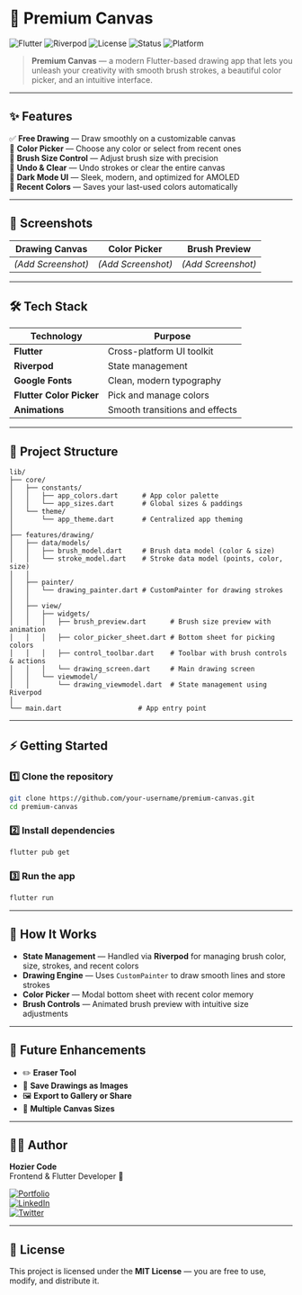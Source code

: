 # 🎨 Premium Canvas

![Flutter](https://img.shields.io/badge/Flutter-3.22+-02569B?logo=flutter&logoColor=white&style=for-the-badge)
![Riverpod](https://img.shields.io/badge/State%20Management-Riverpod-4DB6AC?logo=flutter&logoColor=white&style=for-the-badge)
![License](https://img.shields.io/badge/License-MIT-yellow?style=for-the-badge)
![Status](https://img.shields.io/badge/Status-Active-success?style=for-the-badge)
![Platform](https://img.shields.io/badge/Platform-Android%20%7C%20iOS-5A4FCF?style=for-the-badge)

> **Premium Canvas** — a modern Flutter-based drawing app that lets you unleash your creativity with smooth brush strokes, a beautiful color picker, and an intuitive interface.

---

## ✨ Features

✅ **Free Drawing** — Draw smoothly on a customizable canvas  
🎨 **Color Picker** — Choose any color or select from recent ones  
📏 **Brush Size Control** — Adjust brush size with precision  
🔄 **Undo & Clear** — Undo strokes or clear the entire canvas  
🌙 **Dark Mode UI** — Sleek, modern, and optimized for AMOLED  
💾 **Recent Colors** — Saves your last-used colors automatically

---

## 📸 Screenshots

| Drawing Canvas | Color Picker | Brush Preview |
|--------------|--------------|---------------|
| *(Add Screenshot)* | *(Add Screenshot)* | *(Add Screenshot)* |

---

## 🛠️ Tech Stack

| Technology         | Purpose                                |
|--------------------|---------------------------------------|
| **Flutter**        | Cross-platform UI toolkit             |
| **Riverpod**       | State management                      |
| **Google Fonts**   | Clean, modern typography              |
| **Flutter Color Picker** | Pick and manage colors             |
| **Animations**     | Smooth transitions and effects        |

---

## 📂 Project Structure

```
lib/
├── core/
│   ├── constants/
│   │   ├── app_colors.dart      # App color palette
│   │   └── app_sizes.dart       # Global sizes & paddings
│   └── theme/
│       └── app_theme.dart       # Centralized app theming
│
├── features/drawing/
│   ├── data/models/
│   │   ├── brush_model.dart     # Brush data model (color & size)
│   │   └── stroke_model.dart    # Stroke data model (points, color, size)
│   │
│   ├── painter/
│   │   └── drawing_painter.dart # CustomPainter for drawing strokes
│   │
│   ├── view/
│   │   ├── widgets/
│   │   │   ├── brush_preview.dart      # Brush size preview with animation
│   │   │   ├── color_picker_sheet.dart # Bottom sheet for picking colors
│   │   │   ├── control_toolbar.dart    # Toolbar with brush controls & actions
│   │   │   └── drawing_screen.dart     # Main drawing screen
│   │   └── viewmodel/
│   │       └── drawing_viewmodel.dart  # State management using Riverpod
│
└── main.dart                   # App entry point
```

---

## ⚡ Getting Started

### 1️⃣ Clone the repository

```bash
git clone https://github.com/your-username/premium-canvas.git
cd premium-canvas
```

### 2️⃣ Install dependencies

```bash
flutter pub get
```

### 3️⃣ Run the app

```bash
flutter run
```

---

## 🧠 How It Works

- **State Management** — Handled via **Riverpod** for managing brush color, size, strokes, and recent colors  
- **Drawing Engine** — Uses `CustomPainter` to draw smooth lines and store strokes  
- **Color Picker** — Modal bottom sheet with recent color memory  
- **Brush Controls** — Animated brush preview with intuitive size adjustments

---

## 🚀 Future Enhancements

- ✏️ **Eraser Tool**
- 💾 **Save Drawings as Images**
- 🖼️ **Export to Gallery or Share**
- 📐 **Multiple Canvas Sizes**

---

## 👨‍💻 Author

**Hozier Code**  
Frontend & Flutter Developer 🚀

[![Portfolio](https://img.shields.io/badge/Portfolio-Visit-5A4FCF?style=for-the-badge&logo=firefox)](https://yourportfolio.com)  
[![LinkedIn](https://img.shields.io/badge/LinkedIn-Connect-blue?style=for-the-badge&logo=linkedin)](https://linkedin.com/in/yourprofile)  
[![Twitter](https://img.shields.io/badge/Twitter-Follow-1DA1F2?style=for-the-badge&logo=twitter)](https://twitter.com/yourprofile)

---

## 📜 License

This project is licensed under the **MIT License** — you are free to use, modify, and distribute it.
